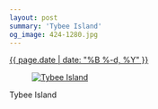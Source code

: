 ```yaml
---
layout: post
summary: 'Tybee Island'
og_image: 424-1280.jpg
---
```


<div class="post">
 <time>
  <a href="/424">
   {{ page.date | date: "%B %-d, %Y" }}
  </a>
 </time>
 <a href="/424">
  <figure data-taken="7/28/2015">
   <img alt="Tybee Island" sizes="(min-width: 700px) 50vw, calc(100vw - 2rem)" src="{{ site.assets_url }}/424-640.jpg" srcset="{{ site.assets_url }}/424-1280.jpg 1280w, {{ site.assets_url }}/424-960.jpg 960w, {{ site.assets_url }}/424-640.jpg 640w, {{ site.assets_url }}/424-320.jpg 320w"/>
  </figure>
 </a>
 <span>
  Tybee Island
 </span>
</div>
